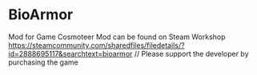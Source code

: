 # BioArmor
Mod for Game Cosmoteer
Mod can be found on Steam Workshop https://steamcommunity.com/sharedfiles/filedetails/?id=2888695117&searchtext=bioarmor //
Please support the developer by purchasing the game
